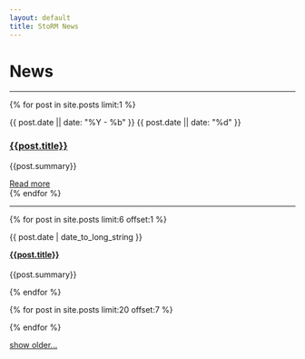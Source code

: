 ```yaml
---
layout: default
title: StoRM News
---
```


# News

-----



{% for post in site.posts limit:1 %}
<div class="row-fluid marketing news-row">
    <div class="span2">
        <div class="calendar"> 
            <span class="month">{{ post.date || date: "%Y - %b" }} </span>
            <span class="day">{{ post.date || date: "%d" }}</span>
        </div>
    </div>
    <div class="span10">
        <h3><a href="{{ site.baseurl }}{{ post.url }}">{{post.title}}</a></h3>
        <p>{{post.summary}}</p>
        <a href="{{ site.baseurl }}{{ post.url }}">Read more</a>
    </div>
</div>
{% endfor %}



-----


{% for post in site.posts limit:6 offset:1 %}
<div class="row-fluid marketing news-row">
    <div class="span2">
        <p class="text-left">{{ post.date | date_to_long_string }}</p>
    </div>
    <div class="span10">
        <h4 style="margin-top: 0px;"><a href="{{ site.baseurl }}{{ post.url }}">{{post.title}}</a></h4>
        <p>{{post.summary}}</p>
    </div>
</div>
{% endfor %}

{% for post in site.posts limit:20 offset:7 %}
<div class="row-fluid marketing news-row" style="display: none;">
    <div class="span2">
        <p class="text-left">{{ post.date | date_to_long_string }}</p>
    </div>
    <div class="span10">
        <h4 style="margin-top: 0px;"><a href="{{ site.baseurl }}{{ post.url }}">{{post.title}}</a></h4>
        <p>{{post.summary}}</p>
    </div>
</div>
{% endfor %}

<a href="#" onclick="showallnews(this);">show older...</a>
